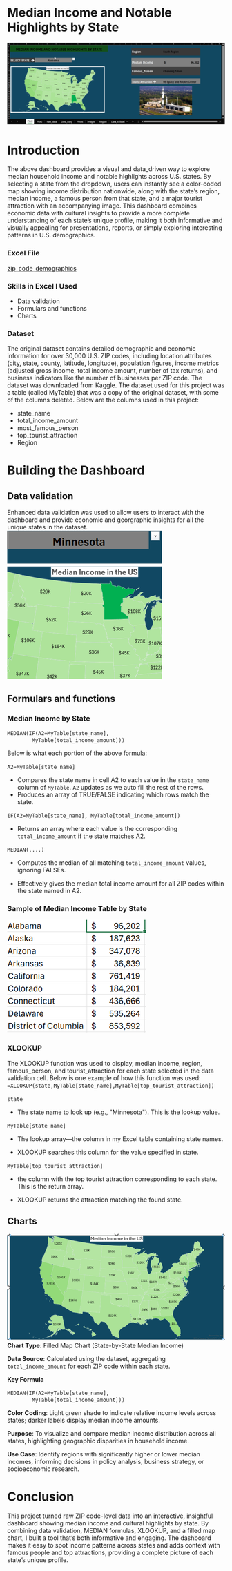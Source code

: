 # Median Income and Notable Highlights by State  
![](Plot1.gif)
# Introduction
The above dashboard provides a visual and data_driven way to explore median household income and notable highlights across U.S. states. By selecting a state from the dropdown, users can instantly see a color-coded map showing income distribution nationwide, along with the state’s region, median income, a famous person from that state, and a major tourist attraction with an accompanying image. This dashboard combines economic data with cultural insights to provide a more complete understanding of each state’s unique profile, making it both informative and visually appealing for presentations, reports, or simply exploring interesting patterns in U.S. demographics.
### Excel File
[zip_code_demographics](zip_code_demographics.xlsx)

### Skills in Excel I Used
* Data validation
* Formulars and functions
* Charts
### Dataset
The original dataset contains detailed demographic and economic information for over 30,000 U.S. ZIP codes, including location attributes (city, state, county, latitude, longitude), population figures, income metrics (adjusted gross income, total income amount, number of tax returns), and business indicators like the number of businesses per ZIP code. The dataset was downloaded from Kaggle.
The dataset used for this project was a table (called MyTable) that was a copy of the original dataset, with some of the columns deleted. Below are the columns used in this project:
* state_name
* total_income_amount
* most_famous_person
* top_tourist_attraction
* Region
# Building the Dashboard
## Data validation
Enhanced data validation was used to allow users to interact with the dashboard and provide economic and georgraphic insights for all the unique states in the dataset.
![](Data_validation.gif)
## Formulars and functions
### Median Income by State
```excel
MEDIAN(IF(A2=MyTable[state_name],
        MyTable[total_income_amount]))
```
Below is what each portion of the above formula:

`A2=MyTable[state_name]`
* Compares the state name in cell A2 to each value in the `state_name` column of `MyTable`. `A2` updates as we auto fill the rest of the rows.
* Produces an array of TRUE/FALSE indicating which rows match the state.

`IF(A2=MyTable[state_name], MyTable[total_income_amount])`
* Returns an array where each value is the  corresponding `total_income_amount` if the state matches A2.

`MEDIAN(....)`
* Computes the median of all matching `total_income_amount` values, ignoring FALSEs.

* Effectively gives the median total income amount for all ZIP codes within the state named in A2.

### Sample of Median Income Table by State
![](Median.png)
### XLOOKUP 
The XLOOKUP function was used to display, median income, region, famous_person, and tourist_attraction for each state selected in the data validation cell. Below is one example of how this function was used:
`=XLOOKUP(state,MyTable[state_name],MyTable[top_tourist_attraction])`

`state`

* The state name to look up (e.g., "Minnesota"). This is the lookup value.

`MyTable[state_name]`

* The lookup array—the column in my Excel table containing state names.

* XLOOKUP searches this column for the value specified in state.

`MyTable[top_tourist_attraction]`

* the column with the top tourist attraction corresponding to each state. This is the return array.

* XLOOKUP returns the attraction matching the found state.
## Charts
![](Chart.png)
**Chart Type**: Filled Map Chart (State-by-State Median Income)

**Data Source**: Calculated using the dataset, aggregating `total_income_amount` for each ZIP code within each state.

**Key Formula** 
```excel 
MEDIAN(IF(A2=MyTable[state_name],
        MyTable[total_income_amount]))
```
**Color Coding**: Light green shade to indicate relative income levels across states; darker labels display median income amounts.

**Purpose**: To visualize and compare median income distribution across all states, highlighting geographic disparities in household income.

**Use Case**: Identify regions with significantly higher or lower median incomes, informing decisions in policy analysis, business strategy, or socioeconomic research.
# Conclusion
This project turned raw ZIP code-level data into an interactive, insightful dashboard showing median income and cultural highlights by state. By combining data validation, MEDIAN formulas, XLOOKUP, and a filled map chart, I built a tool that’s both informative and engaging. The dashboard makes it easy to spot income patterns across states and adds context with famous people and top attractions, providing a complete picture of each state’s unique profile.
